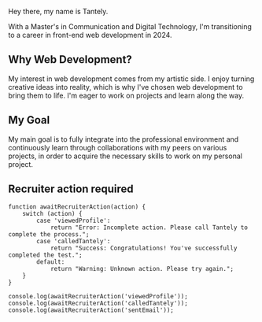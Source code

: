 Hey there, my name is Tantely.

With a Master's in Communication and Digital Technology, I'm transitioning to a career in front-end web development in 2024.

## Why Web Development?

My interest in web development comes from my artistic side. I enjoy turning creative ideas into reality, which is why I've chosen web development to bring them to life. I'm eager to work on projects and learn along the way.

## My Goal

My main goal is to fully integrate into the professional environment and continuously learn through collaborations with my peers on various projects, in order to acquire the necessary skills to work on my personal project.

## Recruiter action required
```
function awaitRecruiterAction(action) {
    switch (action) {
        case 'viewedProfile':
            return "Error: Incomplete action. Please call Tantely to complete the process.";
        case 'calledTantely':
            return "Success: Congratulations! You've successfully completed the test.";
        default:
            return "Warning: Unknown action. Please try again.";
    }
}

console.log(awaitRecruiterAction('viewedProfile')); 
console.log(awaitRecruiterAction('calledTantely')); 
console.log(awaitRecruiterAction('sentEmail'));
```
